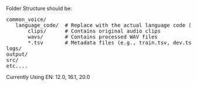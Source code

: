 Folder Structure should be:

<pre>
common_voice/
   language_code/  # Replace with the actual language code (e.g., en, fr, es)
       clips/      # Contains original audio clips
       wavs/       # Contains processed WAV files
       *.tsv       # Metadata files (e.g., train.tsv, dev.tsv, test.tsv)
logs/
output/
src/
etc....
</pre>

Currently Using
EN: 12.0, 16.1, 20.0
